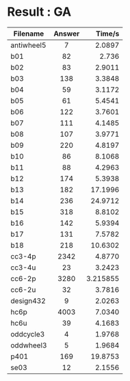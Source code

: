 # Result&nbsp;:&nbsp;GA
Filename|Answer|Time/s
--|:--:|--:
antiwheel5|7|2.0897
b01|82|2.736
b02|83|2.9011
b03|138|3.3848   
b04|59|3.1172
b05|61|5.4541
b06|122|3.7601
b07|111|4.1485
b08|107|3.9771
b09|220|4.8197
b10|86|8.1068
b11|88|4.2963
b12|174|5.3938
b13|182|17.1996
b14|236|24.9712
b15|318|8.8102
b16|142|5.9394
b17|131|7.5782
b18|218|10.6302
cc3-4p|2342|4.8770
cc3-4u|23|3.2423
cc6-2p|3280|3.215855
cc6-2u|32|3.7816
design432|9|2.0263
hc6p|4003|7.0340
hc6u|39|4.1683
oddcycle3|4|1.9768
oddwheel3|5|1.9684
p401|169|19.8753
se03|12|2.1556
